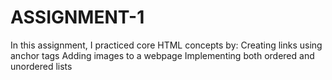 # ASSIGNMENT-1
In this assignment, I practiced core HTML concepts by:  Creating links using anchor tags  Adding images to a webpage  Implementing both ordered and unordered lists
